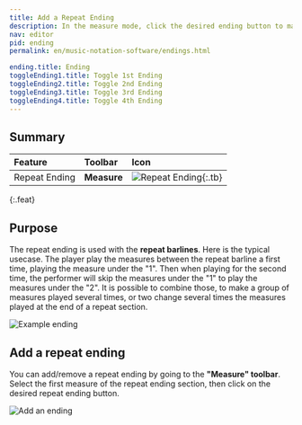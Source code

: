 ```yaml
---
title: Add a Repeat Ending
description: In the measure mode, click the desired ending button to make the selected measure the beginning of a repeat ending section
nav: editor
pid: ending
permalink: en/music-notation-software/endings.html

ending.title: Ending
toggleEnding1.title: Toggle 1st Ending
toggleEnding2.title: Toggle 2nd Ending
toggleEnding3.title: Toggle 3rd Ending
toggleEnding4.title: Toggle 4th Ending
---
```


## Summary

| Feature | Toolbar | Icon |
|:--------|:--------|:-----|
| Repeat Ending | **Measure** | ![Repeat Ending](https://prod.flat-cdn.com/img/icons/editorActions/ending1.svg){:.tb} |
{:.feat}

## Purpose

The repeat ending is used with the **repeat barlines**. Here is the typical usecase. The player play the measures between the repeat barline a first time, playing the measure under the "1". Then when playing for the second time, the performer will skip the measures under the "1" to play the measures under the "2". It is possible to combine those, to make a group of measures played several times, or two change several times the measures played at the end of a repeat section. 

![Example ending](/help/assets/img/editor/ending-explanation.png)

## Add a repeat ending

You can add/remove a repeat ending by going to the **"Measure" toolbar**. Select the first measure of the repeat ending section, then click on the desired repeat ending button. 

![Add an ending](/help/assets/img/editor/endings-toolbar.png)
